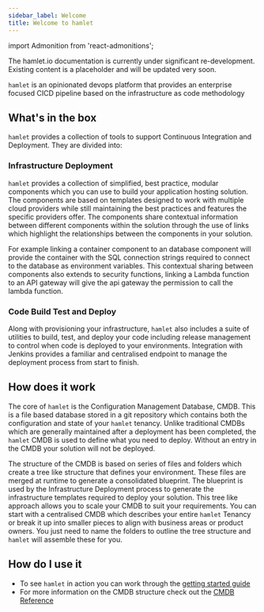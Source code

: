```yaml
---
sidebar_label: Welcome
title: Welcome to hamlet
---
```

import Admonition from 'react-admonitions';

<Admonition type="warning" title="Under Construction">
The hamlet.io documentation is currently under significant re-development. Existing content is a placeholder and will be updated very soon.
</Admonition>

`hamlet` is an opinionated devops platform that provides an enterprise focused CICD pipeline based on the infrastructure as code methodology

## What's in the box

`hamlet` provides a collection of tools to support Continuous Integration and Deployment. They are divided into:

### Infrastructure Deployment

`hamlet` provides a collection of simplified, best practice, modular components which you can use to build your application hosting solution. The components are based on templates designed to work with multiple cloud providers while still maintaining the best practices and features the specific providers offer. The components share contextual information between different components within the solution through the use of links which highlight the relationships between the components in your solution.

For example linking a container component to an database component will provide the container with the SQL connection strings required to connect to the database as environment variables. This contextual sharing between components also extends to security functions, linking a Lambda function to an API gateway will give the api gateway the permission to call the lambda function.

### Code Build Test and Deploy

Along with provisioning your infrastructure, `hamlet` also includes a suite of utilities to build, test, and deploy your code including release management to control when code is deployed to your environments. Integration with Jenkins provides a familiar and centralised endpoint to manage the deployment process from start to finish.

## How does it work

The core of `hamlet` is the Configuration Management Database, CMDB. This is a file based database stored in a git repository which contains both the configuration and state of your `hamlet` tenancy. Unlike traditional CMDBs which are generally maintained after a deployment has been completed, the `hamlet` CMDB is used to define what you need to deploy. Without an entry in the CMDB your solution will not be deployed.

The structure of the CMDB is based on series of files and folders which create a tree like structure that defines your environment. These files are merged at runtime to generate a consolidated blueprint. The blueprint is used by the Infrastructure Deployment process to generate the infrastructure templates required to deploy your solution. This tree like approach allows you to scale your CMDB to suit your requirements. You can start with a centralised CMDB which describes your entire `hamlet` Tenancy or break it up into smaller pieces to align with business areas or product owners. You just need to name the folders to outline the tree structure and `hamlet` will assemble these for you.

## How do I use it

- To see `hamlet` in action you can work through the [getting started guide](./getting-started/overview.md)
- For more information on the CMDB structure check out the [CMDB Reference](./reference/cmdb-reference.md)
